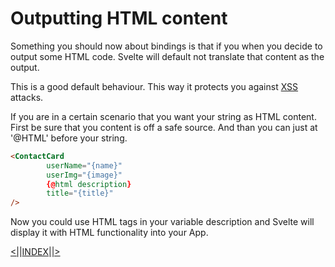 # Outputting HTML content

Something you should now about bindings is that if you when you decide to output some HTML code. Svelte will default not translate that content as the output.

This is a good default behaviour. This way it protects you against [XSS](https://www.acunetix.com/websitesecurity/cross-site-scripting/) attacks. 

If you are in a certain scenario that you want your string as HTML content. First be sure that you content is off a safe source. And than you can just at '@HTML' before your string.

```html
<ContactCard
        userName="{name}"
        userImg="{image}"
        {@html description}  
        title="{title}"
/>
```

 Now you could use HTML tags in your variable description and Svelte will display it with HTML functionality into your App.

[<|]()|[INDEX](workshop-svelte/1.BaseSyntax&CoreFeatures/)|[|>]()